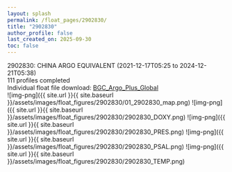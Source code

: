 ```yaml
---
layout: splash
permalink: /float_pages/2902830/
title: "2902830"
author_profile: false
last_created_on: 2025-09-30
toc: false
---
```

 
2902830: CHINA ARGO EQUIVALENT (2021-12-17T05:25 to 2024-12-21T05:38)\
111 profiles completed\
Individual float file download: [BGC_Argo_Plus_Global](https://ftp.soest.hawaii.edu/bgc_argo_plus/Individual_Floats/outliers_removed/2902830_Sprof_processed.nc)\
![img-png]({{ site.url }}{{ site.baseurl }}/assets/images/float_figures/2902830/01_2902830_map.png)
![img-png]({{ site.url }}{{ site.baseurl }}/assets/images/float_figures/2902830/2902830_DOXY.png)
![img-png]({{ site.url }}{{ site.baseurl }}/assets/images/float_figures/2902830/2902830_PRES.png)
![img-png]({{ site.url }}{{ site.baseurl }}/assets/images/float_figures/2902830/2902830_PSAL.png)
![img-png]({{ site.url }}{{ site.baseurl }}/assets/images/float_figures/2902830/2902830_TEMP.png)
